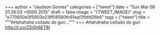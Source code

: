 
+++
author = "Jaydson Gomes"
categories = ["tweet"]
date = "Sun Mar 08 01:28:53 +0000 2015"
draft = false
image = "{TWEET_IMAGE}"
slug = "e770650d3f5903e23ff08560fc61eaf3fdfd26b6"
tags = ["tweet"]
title = """AHahahaha coitado do guri..."""
+++
AHahahaha coitado do guri http://t.co/ZSiSh6ET8I
